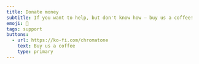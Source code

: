 ```yaml
---
title: Donate money
subtitle: If you want to help, but don't know how – buy us a coffee!
emoji: 💸
tags: support
buttons:
  - url: https://ko-fi.com/chromatone
    text: Buy us a coffee
    type: primary
---
```


